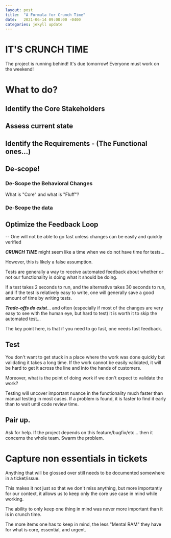 ```yaml
---
layout: post
title:  "A Formula for Crunch Time"
date:   2021-06-14 09:00:00 -0400
categories: jekyll update
---
```


# IT'S CRUNCH TIME
The project is running behind! It's due tomorrow! Everyone must work on the weekend!


<!-- here explain the symptoms and madness -->

# What to do?

## Identify the Core Stakeholders
<!-- these are the people who need to be alerted -->

## Assess current state
<!-- figure out where we are and what kind of effort needs to occur to push this across the finish line -->

## Identify the Requirements - (The Functional ones...)

<!-- here talk about behavioral changes needing to be prioritized much higher than structural ones -->

## De-scope!
<!-- general overview about descoping -->
### De-Scope the Behavioral Changes

What is "Core" and what is "Fluff"?


<!-- De-scope to the core use case -->

### De-Scope the data
<!-- if the data is particularly vast, solve for the bell curve, the most common data -->

## Optimize the Feedback Loop

-- One will not be able to go fast unless changes can be easily and quickly verified

***CRUNCH TIME*** might seem like a time when we do not have time for tests...

However, this is likely a false assumption.

Tests are generally a way to receive automated feedback about whether or not our functionality is doing
what it should be doing.

If a test takes 2 seconds to run, and the alternative takes 30 seconds to run, and if the test is relatively easy to write, one will generally save a good amount of time by writing tests.

***Trade-offs do exist***... and often (especially if most of the changes are very easy to see with the human eye, but hard to test) it is worth it to skip the automated test...

The key point here, is that if you need to go fast, one needs fast feedback.

## Test

You don't want to get stuck in a place where the work was done quickly but validating it takes a long time.
If the work cannot be easily validated, it will be hard to get it across the line and into the hands of customers.

Moreover, what is the point of doing work if we don't expect to validate the work?

Testing will uncover important nuance in the functionality much faster than manual testing in most cases.  If a problem is found, it is faster to find it early than to wait until code review time.

## Pair up.

Ask for help.  If the project depends on this feature/bugfix/etc... then it concerns the whole team.  Swarm the problem.

<!-- here, list ways in which a pairing buddy will make you go faster -->

# Capture non essentials in tickets

Anything that will be glossed over still needs to be documented somewhere in a ticket/issue.

This makes it not just so that we don't miss anything, but more importantly for our context, it allows us to keep only the core use case in mind while working.

The ability to only keep one thing in mind was never more important than it is in crunch time.

The more items one has to keep in mind, the less "Mental RAM" they have for what is core, essential, and urgent.
